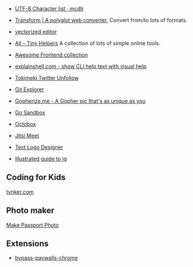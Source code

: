 
* [UTF-8 Character list · mcdlr](https://mcdlr.com/utf-8/#1)
* [Transform | A polyglot web converter.](https://transform.tools/) Convert from/to lots of formats.

* [vectorized editor](https://vectr.com/)
* [All – Tiny Helpers](https://tiny-helpers.dev/) A collection of lots of simple online tools.
* [Awesome Frontend collection](https://awesomejs.dev/)
* [explainshell.com - show CLI help text with visual help](https://explainshell.com/)
* [Tokimeki Twitter Unfollow](https://tokimeki-unfollow.glitch.me/)
* [Git Explorer](https://gitexplorer.com/)
* [Gopherize.me - A Gopher pic that's as unique as you](https://gopherize.me/)
* [Go Sandbox](https://go-sandbox.com/)
* [Octobox](https://octobox.io/)
* [Jitsi Meet](https://meet.jit.si/)
* [Text Logo Designer](https://eu1.flamingtext.com/)

* [Illustrated guide to jq](https://mosermichael.github.io/jq-illustrated/dir/content.html)


## Coding for Kids

[tynker.com](https://www.tynker.com/)

## Photo maker

[Make Passport Photo](https://makepassportphoto.com/)


## Extensions

* [bypass-paywalls-chrome](https://github.com/iamadamdev/bypass-paywalls-chrome)

<!--stackedit_data:
eyJoaXN0b3J5IjpbLTM3MzIxMTQ3MywtNDE3MTU5NDI4LDIwMD
MzMjUwMTcsLTE5MjQ0OTYzOTgsLTM3NjA3NDcwMiwzMTIyMzM1
NDAsMTg5MjU4NDg4OSwxNTE2MjIxOTAxLC0yMDM0NjU4MjkxLC
0xMzM5ODg5MzY2LDEzODEyODM3MTddfQ==
-->